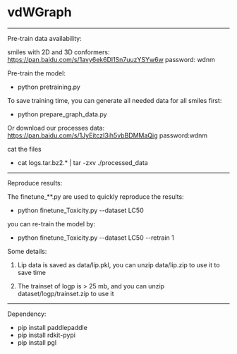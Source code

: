 # vdWGraph

--------------------------------------------------------------------------------------
Pre-train data availability:

smiles with 2D and 3D conformers: https://pan.baidu.com/s/1avy6ek6Dl1Sn7uuzYSYw6w
password: wdnm

Pre-train the model:

- python pretraining.py

To save training time, you can generate all needed data for all smiles first:

- python prepare_graph_data.py

Or download our processes data: https://pan.baidu.com/s/1JyEitczI3ih5vbBDMMaQig password:wdnm

cat the files

- cat logs.tar.bz2.* | tar -zxv ./processed_data

--------------------------------------------------------------------------------------

Reproduce results:

The finetune_**.py are used to quickly reproduce the results:

- python finetune_Toxicity.py --dataset LC50

you can re-train the model by:

- python finetune_Toxicity.py --dataset LC50 --retrain 1

Some details:

1. Lip data is saved as data/lip.pkl, you can unzip data/lip.zip to use it to save time

2. The trainset of logp is > 25 mb, and you can unzip dataset/logp/trainset.zip to use it

--------------------------------------------------------------------------------------

Dependency:

- pip install paddlepaddle
- pip install rdkit-pypi
- pip install pgl
